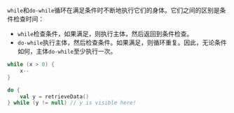`while`和`do-while`循环在满足条件时不断地执行它们的身体。它们之间的区别是条件检查时间：

- `while`检查条件，如果满足，则执行主体，然后返回到条件检查。
- `do-while`执行主体，然后检查条件。如果满足，则循环重复。因此，无论条件如何，主体`do-while`至少执行一次。

```kotlin
while (x > 0) {
    x--
}

do {
    val y = retrieveData()
} while (y != null) // y is visible here!
```

